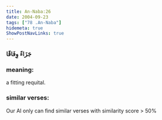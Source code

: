 ```yaml
---
title: An-Naba:26
date: 2004-09-23
tags: ["78 .An-Naba"]
hidemeta: true 
ShowPostNavLinks: true 
---
```

### جَزَاءً وِفَاقًا
### meaning: 
a fitting requital.
### similar verses: 

Our AI only can find similar verses with similarity score > 50% 




